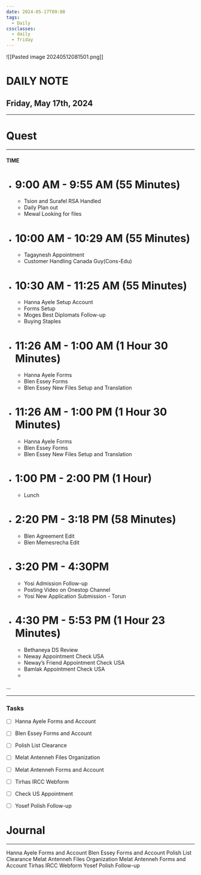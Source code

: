 ```yaml
---
date: 2024-05-17T09:08
tags:
  - Daily
cssclasses:
  - daily
  - friday
---
```

![[Pasted image 20240512081501.png]]
# DAILY NOTE
## Friday, May 17th, 2024
***
# Quest
---
#### TIME
- # 9:00 AM -  9:55 AM (55 Minutes)
	- Tsion and Surafel RSA Handled
	- Daily Plan out
	- Mewal Looking for files

- # 10:00 AM -  10:29 AM (55 Minutes)
	- Tagaynesh Appointment
	- Customer Handling Canada Guy(Cons-Edu)

- # 10:30 AM -  11:25 AM (55 Minutes)
	- Hanna Ayele Setup Account
	- Forms Setup
	- Moges Best Diplomats Follow-up
	- Buying Staples 

- # 11:26 AM -  1:00 AM (1 Hour 30 Minutes)
	- Hanna Ayele Forms
	- Blen Essey Forms
	- Blen Essey New Files Setup and Translation


- # 11:26 AM -  1:00 PM (1 Hour 30 Minutes)
	- Hanna Ayele Forms
	- Blen Essey Forms
	- Blen Essey New Files Setup and Translation

- # 1:00 PM - 2:00 PM (1 Hour)
	- Lunch

- # 2:20 PM - 3:18 PM (58 Minutes)
	- Blen Agreement Edit
	- Blen Memesrecha Edit

- # 3:20 PM - 4:30PM
	- Yosi Admission Follow-up
	- Posting Video on Onestop Channel
	- Yosi New Application Submission - Torun

- # 4:30 PM - 5:53 PM (1 Hour 23 Minutes)
	- Bethaneya DS Review
	- Neway Appointment Check USA
	- Neway’s Friend Appointment Check USA
	- Bamlak Appointment Check USA
	- 


...
***
### Tasks
- [ ] Hanna Ayele Forms and Account
- [ ] Blen Essey Forms and Account
- [ ] Polish List Clearance
- [ ] Melat Antenneh Files Organization
- [ ] Melat Antenneh Forms and Account
- [ ] Tirhas IRCC Webform
- [ ] Check US Appointment
- [ ] Yosef Polish Follow-up




# Journal
---
Hanna Ayele Forms and Account
Blen Essey Forms and Account
Polish List Clearance
Melat Antenneh Files Organization
Melat Antenneh Forms and Account
Tirhas IRCC Webform
Yosef Polish Follow-up


